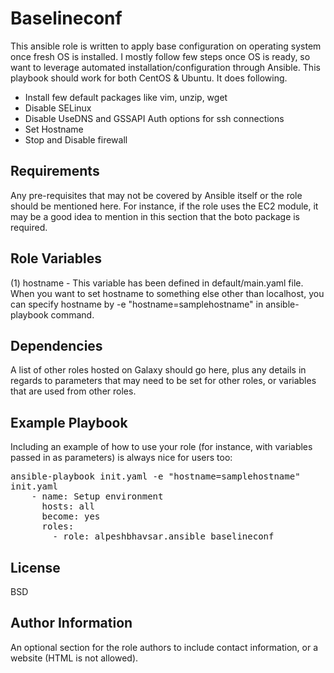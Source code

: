 Baselineconf
=========

This ansible role is written to apply base configuration on operating system once fresh OS is installed. I mostly follow few steps once OS is ready, so want to leverage automated installation/configuration through Ansible. This playbook should work for both CentOS & Ubuntu. It does following.
   - Install few default packages like vim, unzip, wget
   - Disable SELinux
   - Disable UseDNS and GSSAPI Auth options for ssh connections
   - Set Hostname
   - Stop and Disable firewall

Requirements
------------

Any pre-requisites that may not be covered by Ansible itself or the role should be mentioned here. For instance, if the role uses the EC2 module, it may be a good idea to mention in this section that the boto package is required.

Role Variables
--------------

(1) hostname - This variable has been defined in default/main.yaml file. When you want to set hostname to something else other than localhost, you can specify hostname by -e "hostname=samplehostname" in ansible-playbook command.

Dependencies
------------

A list of other roles hosted on Galaxy should go here, plus any details in regards to parameters that may need to be set for other roles, or variables that are used from other roles.

Example Playbook
----------------

Including an example of how to use your role (for instance, with variables passed in as parameters) is always nice for users too:
<pre>
ansible-playbook init.yaml -e "hostname=samplehostname"
init.yaml
    - name: Setup environment
      hosts: all
      become: yes
      roles:
        - role: alpeshbhavsar.ansible_baselineconf
</pre>

License
-------

BSD

Author Information
------------------

An optional section for the role authors to include contact information, or a website (HTML is not allowed).
